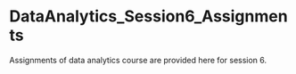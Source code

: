 # DataAnalytics_Session6_Assignments
Assignments of data analytics course are provided here for session 6.
